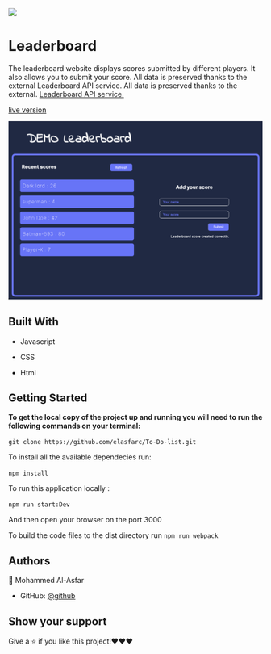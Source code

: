 
![](https://img.shields.io/badge/Microverse-blueviolet)

  

# Leaderboard

The leaderboard website displays scores submitted by different players. It also allows you to submit your score. All data is preserved thanks to the external Leaderboard API service.
All data is preserved thanks to the external. [Leaderboard API service.](https://www.notion.so/microverse/Leaderboard-API-service-24c0c3c116974ac49488d4eb0267ade3)

  

[live version](https://elasfarc.github.io/Leaderboard/dist/)

  

![screen](https://raw.githubusercontent.com/elasfarc/Leaderboard/styling/ss3.png)

  

## Built With

  

- Javascript

- CSS

- Html

  

## Getting Started

  

**To get the local copy of the project up and running you will need to run the following commands on your terminal:**

  

`git clone https://github.com/elasfarc/To-Do-list.git`

  

To install all the available dependecies run:

`npm install`

  

To run this application locally :

`npm run start:Dev`

And then open your browser on the port 3000


To build the code files to the dist directory
run `npm run webpack`
  

## Authors

  

👤 Mohammed Al-Asfar

  

- GitHub: [@github](https://github.com/elasfarc)

  

## Show your support

  

Give a ⭐️ if you like this project!❤️❤️❤️
